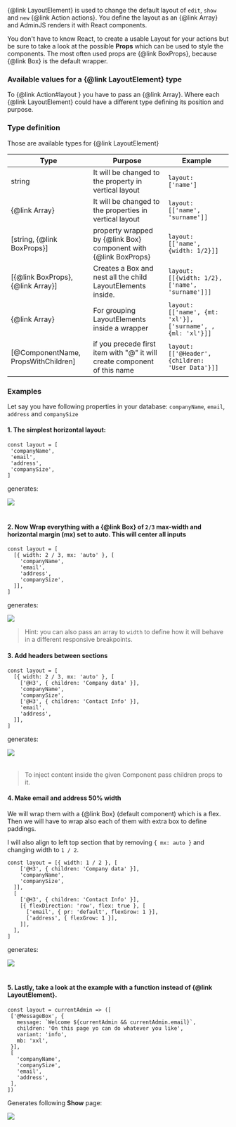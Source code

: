 {@link LayoutElement} is used to change the default layout of `edit`, `show` and `new` {@link Action actions}.
You define the layout as an {@link Array<LayoutElement>} and AdminJS renders it with React components.

You don't have to know React, to create a usable Layout for your actions but be sure
to take a look at the possible **Props** which can be used to style the components.
The most often used props are {@link BoxProps}, because {@link Box} is the default wrapper.

### Available values for a {@link LayoutElement} type

To {@link Action#layout } you have to pass an {@link Array<LayoutElement>}. Where each
{@link LayoutElement} could have a different type defining its position and purpose.

### Type definition

Those are available types for {@link LayoutElement}

| Type    | Purpose | Example |
|---------------|--------------------------------------------------------------|------------------|
| string        | It will be changed to the property in vertical layout        | `layout: ['name']` |
| {@link Array<string>} |  It will be changed to the properties in vertical layout     | `layout: [['name', 'surname']]` |
| [string, {@link BoxProps}] | property wrapped by {@link Box} component with {@link BoxProps} | `layout: [['name', {width: 1/2}]]` |
| [{@link BoxProps}, {@link Array<LayoutElement>}] | Creates a Box and nest all the child LayoutElements inside. | `layout: [[{width: 1/2}, ['name', 'surname']]]` |
| {@link Array<LayoutElement>} | For grouping LayoutElements inside a wrapper          | `layout: [['name', {mt: 'xl'}], ['surname', , {ml: 'xl'}]]` |
| [@ComponentName, PropsWithChildren<ComponentProps>] | if you precede first item with "@" it will create component of this name | `layout: [['@Header', {children: 'User Data'}]]` |

### Examples

Let say you have following properties in your database: `companyName`, `email`, `address` and `companySize`

#### 1. The simplest horizontal layout:

```
const layout = [
 'companyName',
 'email',
 'address',
 'companySize',
]
```

generates:

<img src='./images/layout1.png' style="margin-bottom: 20px">

#### 2. Now Wrap everything with a {@link Box} of `2/3` max-width and horizontal margin (mx) set to auto. This will center all inputs

```
const layout = [
  [{ width: 2 / 3, mx: 'auto' }, [
    'companyName',
    'email',
    'address',
    'companySize',
  ]],
]
```

generates:

<img src='./images/layout2.png'>

> Hint: you can also pass an array to `width` to define how it will behave in a different responsive breakpoints.

#### 3. Add headers between sections

```
const layout = [
  [{ width: 2 / 3, mx: 'auto' }, [
    ['@H3', { children: 'Company data' }],
    'companyName',
    'companySize',
    ['@H3', { children: 'Contact Info' }],
    'email',
    'address',
  ]],
]
```

generates:

<img src='./images/layout3.png' style="margin-bottom: 20px" >

> To inject content inside the given Component pass children props to it.

#### 4. Make email and address 50% width

We will wrap them with a {@link Box} (default component) which is a flex.
Then we will have to wrap also each of them with extra box to define paddings.

I will also align to left top section that by removing `{ mx: auto }` and changing width to `1 / 2`.

```
const layout = [{ width: 1 / 2 }, [
    ['@H3', { children: 'Company data' }],
    'companyName',
    'companySize',
  ]],
  [
    ['@H3', { children: 'Contact Info' }],
    [{ flexDirection: 'row', flex: true }, [
      ['email', { pr: 'default', flexGrow: 1 }],
      ['address', { flexGrow: 1 }],
    ]],
  ],
]
```

generates:

<img src='./images/layout4.png' style="margin-bottom: 20px">

#### 5. Lastly, take a look at the example with a function instead of {@link LayoutElement}.

```
const layout = currentAdmin => ([
 ['@MessageBox', {
   message: `Welcome ${currentAdmin && currentAdmin.email}`,
   children: 'On this page yo can do whatever you like',
   variant: 'info',
   mb: 'xxl',
 }],
 [
   'companyName',
   'companySize',
   'email',
   'address',
 ],
])
```

Generates following **Show** page:

<img src='./images/layout5.png'>
